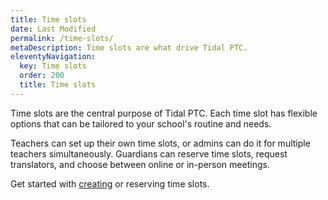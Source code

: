 ```yaml
---
title: Time slots
date: Last Modified
permalink: /time-slots/
metaDescription: Time slots are what drive Tidal PTC.
eleventyNavigation:
  key: Time slots
  order: 200
  title: Time slots
---
```


Time slots are the central purpose of Tidal PTC. Each time slot has flexible options that can be tailored to your school's routine and needs.

Teachers can set up their own time slots, or admins can do it for multiple teachers simultaneously. Guardians can reserve time slots, request translators, and choose between online or in-person meetings.

Get started with [creating](/time-slots/create/) or reserving time slots.